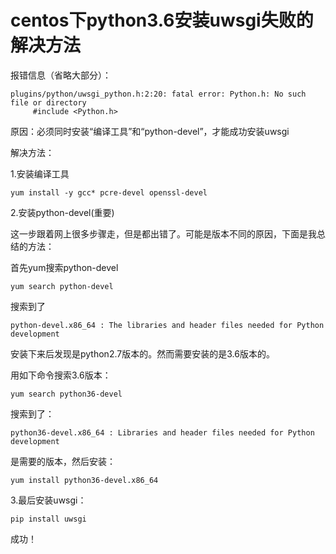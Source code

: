 # centos下python3.6安装uwsgi失败的解决方法

报错信息（省略大部分）：

```
plugins/python/uwsgi_python.h:2:20: fatal error: Python.h: No such file or directory
     #include <Python.h>
```

原因：必须同时安装“编译工具”和“python-devel”，才能成功安装uwsgi

解决方法：

1.安装编译工具

```
yum install -y gcc* pcre-devel openssl-devel
```

2.安装python-devel(重要)

这一步跟着网上很多步骤走，但是都出错了。可能是版本不同的原因，下面是我总结的方法：

首先yum搜索python-devel

```
yum search python-devel
```

搜索到了

```
python-devel.x86_64 : The libraries and header files needed for Python development
```

安装下来后发现是python2.7版本的。然而需要安装的是3.6版本的。

用如下命令搜索3.6版本：

```
yum search python36-devel
```

搜索到了：

```
python36-devel.x86_64 : Libraries and header files needed for Python development
```

是需要的版本，然后安装：

```
yum install python36-devel.x86_64
```

3.最后安装uwsgi：

```
pip install uwsgi
```

成功！